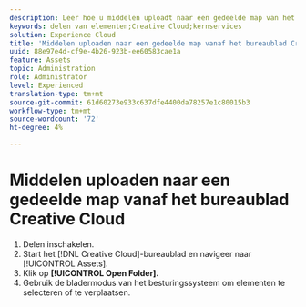 ```yaml
---
description: Leer hoe u middelen uploadt naar een gedeelde map van het bureaublad van de Creative Cloud naar de Experience Cloud.
keywords: delen van elementen;Creative Cloud;kernservices
solution: Experience Cloud
title: 'Middelen uploaden naar een gedeelde map vanaf het bureaublad Creative Cloud '
uuid: 88e97e4d-cf9e-4b26-923b-ee60583cae1a
feature: Assets
topic: Administration
role: Administrator
level: Experienced
translation-type: tm+mt
source-git-commit: 61d60273e933c637dfe4400da78257e1c80015b3
workflow-type: tm+mt
source-wordcount: '72'
ht-degree: 4%

---
```



# Middelen uploaden naar een gedeelde map vanaf het bureaublad Creative Cloud

1. Delen inschakelen.
1. Start het [!DNL Creative Cloud]-bureaublad en navigeer naar [!UICONTROL Assets].
1. Klik op **[!UICONTROL Open Folder].**
1. Gebruik de bladermodus van het besturingssysteem om elementen te selecteren of te verplaatsen.
